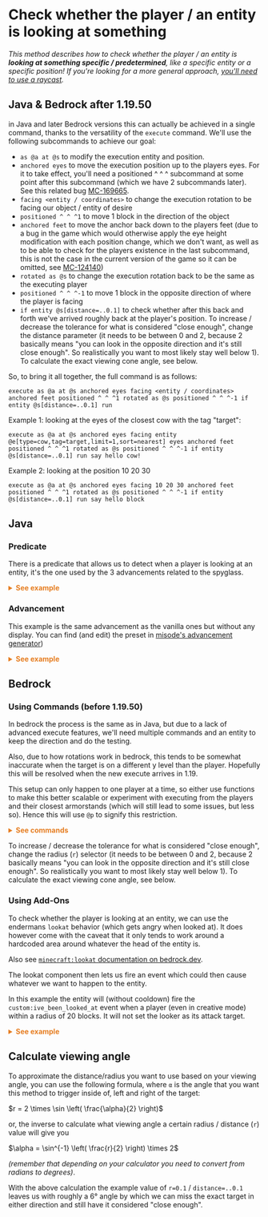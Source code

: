 # Check whether the player / an entity is looking at something

_This method describes how to check whether the player / an entity is **looking at something specific / predetermined**, like a specific entity or a specific position! If you're looking for a more general approach, [you'll need to use a raycast](/wiki/questions/raycast)._

## Java & Bedrock after 1.19.50

in Java and later Bedrock versions this can actually be achieved in a single command, thanks to the versatility of the `execute` command. We'll use the following subcommands to achieve our goal:

- `as @a at @s` to modify the execution entity and position.  
- `anchored eyes` to move the execution position up to the players eyes. For it to take effect, you'll need a positioned ^ ^ ^ subcommand at some point after this subcommand (which we have 2 subcommands later). See this related bug [MC-169665](https://bugs.mojang.com/browse/MC-169665).
- `facing <entity / coordinates>` to change the execution rotation to be facing our object / entity of desire  
- `positioned ^ ^ ^1` to move 1 block in the direction of the object  
- `anchored feet` to move the anchor back down to the players feet (due to a bug in the game which would otherwise apply the eye height modification with each position change, which we don't want, as well as to be able to check for the players existence in the last subcommand, this is not the case in the current version of the game so it can be omitted, see [MC-124140](https://bugs.mojang.com/browse/MC-124140))
- `rotated as @s` to change the execution rotation back to be the same as the executing player
- `positioned ^ ^ ^-1` to move 1 block in the opposite direction of where the player is facing
- `if entity @s[distance=..0.1]` to check whether after this back and forth we've arrived roughly back at the player's position. To increase / decrease the tolerance for what is considered "close enough", change the distance parameter (it needs to be between 0 and 2, because 2 basically means "you can look in the opposite direction and it's still close enough". So realistically you want to most likely stay well below 1). To calculate the exact viewing cone angle, see below.

So, to bring it all together, the full command is as follows:

```mcfunction
execute as @a at @s anchored eyes facing <entity / coordinates> anchored feet positioned ^ ^ ^1 rotated as @s positioned ^ ^ ^-1 if entity @s[distance=..0.1] run
```

Example 1: looking at the eyes of the closest cow with the tag "target":

```mcfunction
execute as @a at @s anchored eyes facing entity @e[type=cow,tag=target,limit=1,sort=nearest] eyes anchored feet positioned ^ ^ ^1 rotated as @s positioned ^ ^ ^-1 if entity @s[distance=..0.1] run say hello cow!
```

Example 2: looking at the position 10 20 30

```mcfunction
execute as @a at @s anchored eyes facing 10 20 30 anchored feet positioned ^ ^ ^1 rotated as @s positioned ^ ^ ^-1 if entity @s[distance=..0.1] run say hello block
```

## Java

### Predicate
There is a predicate that allows us to detect when a player is looking at an entity, it's the one used by the 3 advancements related to the spyglass.

<details markdown="1">
  <summary style="color: #e67e22; font-weight: bold;">See example</summary>

```mcfunction
# function example:tick
execute as @a[predicate=example:looking_cow] run say Hi, cow!
```
```json
# predicate example:looking_cow
{
  "condition": "minecraft:entity_properties",
  "entity": "this",
  "predicate": {
    "type_specific": {
      "type": "minecraft:player",
     "looking_at": {
        "type": "minecraft:cow"
      }
    }
  }
}
```
</details>

### Advancement
This example is the same advancement as the vanilla ones but without any display.
You can find (and edit) the preset in [misode's advancement generator](https://misode.github.io/advancement/?version=1.20.5&preset=adventure/spyglass_at_ghast))

<details markdown="1">
  <summary style="color: #e67e22; font-weight: bold;">See example</summary>

```json
# advancement example:lookat/cow
{
  "criteria": {
    "requirement": {
      "trigger": "minecraft:using_item",
      "conditions": {
        "player": [
          {
            "condition": "minecraft:entity_properties",
            "entity": "this",
            "predicate": {
              "type_specific": {
                "type": "minecraft:player",
                "looking_at": {
                  "type": "minecraft:cow"
                }
              }
            }
          }
        ],
        "item": {
          "items": "minecraft:spyglass"
        }
      }
    }
  },
  "rewards": {
    "function": "example:lookat/cow"
  }
}
```
```mcfunction
# function example:lookat/cow
advancement revoke @s only example:lookat/cow
say I am looking at a cow
```
</details>

## Bedrock

### Using Commands (before 1.19.50)

In bedrock the process is the same as in Java, but due to a lack of advanced execute features, we'll need multiple commands and an entity to keep the direction and do the testing.

Also, due to how rotations work in bedrock, this tends to be somewhat inaccurate when the target is on a different y level than the player. Hopefully this will be resolved when the new execute arrives in 1.19.

This setup can only happen to one player at a time, so either use functions to make this better scalable or experiment with executing from the players and their closest armorstands (which will still lead to some issues, but less so). Hence this will use `@p` to signify this restriction.

<details markdown="1">
  <summary style="color: #e67e22; font-weight: bold;">See commands</summary>

```mcfunction
# summon armorstand so we can do our check
execute @p ~~~ summon armor_stand ~~~ none checker
# tp armorstand to player including rotations
execute @p ~~~ tp @e[name=checker] ~~~ ~~
# move armorstand forward by 1 block from the players position
# should also work if you execute as the checker instead
execute @p ~~~ tp @e[name=checker] ^^^1
# rotate the armorstand to face our target
# target can be an entity or a block
execute @e[name=checker] ~~~ tp @s ~~~ facing <target>
# teleport the armorstand backwards from where it's looking
# so if the player is looking the same direction, it will have moved back and forth 
execute @e[name=checker] ~~~ tp @s ^^^-1
# now if the as and the player are close (enough) together, the player is looking at the target
execute @e[name=checker] ~~~ execute @p[r=0.1] ~~~ say hello there
# remove entity
kill @e[name=checker]
```

</details>

To increase / decrease the tolerance for what is considered "close enough", change the radius (`r`) selector (it needs to be between 0 and 2, because 2 basically means "you can look in the opposite direction and it's still close enough". So realistically you want to most likely stay well below 1). To calculate the exact viewing cone angle, see below.

### Using Add-Ons

To check whether the player is looking at an entity, we can use the endermans `lookat` behavior (which gets angry when looked at). It does however come with the caveat that it only tends to work around a hardcoded area around whatever the head of the entity is.

Also see [`minecraft:lookat` documentation on bedrock.dev](https://bedrock.dev/docs/stable/Entities#minecraft%3Alookat).

The lookat component then lets us fire an event which could then cause whatever we want to happen to the entity.

In this example the entity will (without cooldown) fire the `custom:ive_been_looked_at` event when a player (even in creative mode) within a radius of 20 blocks. It will not set the looker as its attack target.

<details markdown="1">
  <summary style="color: #e67e22; font-weight: bold;">See example</summary>

```json
"minecraft:lookat": {
  "allow_invulnerable": true,
  "filters": {
    "test": "is_family",
    "value": "player"
  },
  "look_event": {
    "event": "custom:ive_been_looked_at"
  },
  "search_radius": 20,
  "look_cooldown": [0,0],
  "set_target": false
}
```

</details>

## Calculate viewing angle

To approximate the distance/radius you want to use based on your viewing angle, you can use the following formula, where `α` is the angle that you want this method to trigger inside of, left and right of the target:

$r = 2 \times \sin \left( \frac{\alpha}{2} \right)$

or, the inverse to calculate what viewing angle a certain radius / distance (`r`) value will give you

$\alpha = \sin^{-1} \left( \frac{r}{2} \right) \times 2$

_(remember that depending on your calculator you need to convert from radians to degrees)_.

With the above calculation the example value of `r=0.1` / `distance=..0.1` leaves us with roughly a 6° angle by which we can miss the exact target in either direction and still have it considered "close enough".
